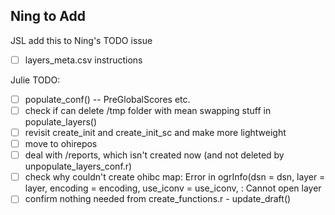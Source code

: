 ## Ning to Add
JSL add this to Ning's TODO issue

- [ ] layers_meta.csv instructions


Julie TODO: 
- [ ] populate_conf() -- PreGlobalScores etc.
- [ ] check if can delete /tmp folder with mean swapping stuff in populate_layers()
- [ ] revisit create_init and create_init_sc and make more lightweight
- [ ] move to ohirepos
- [ ] deal with /reports, which isn't created now (and not deleted by unpopulate_layers_conf.r)
- [ ] check why couldn't create ohibc map:  Error in ogrInfo(dsn = dsn, layer = layer, encoding = encoding, use_iconv = use_iconv,  : Cannot open layer 
- [ ] confirm nothing needed from create_functions.r - update_draft()
